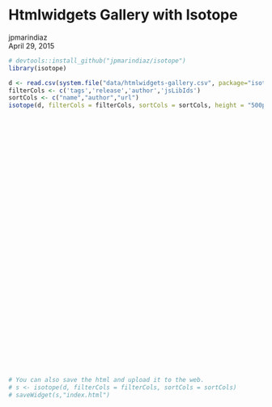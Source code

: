 # Htmlwidgets Gallery with Isotope
jpmarindiaz  
April 29, 2015  


```r
# devtools::install_github("jpmarindiaz/isotope")
library(isotope)

d <- read.csv(system.file("data/htmlwidgets-gallery.csv", package="isotope"),stringsAsFactors = FALSE)
filterCols <- c('tags','release','author','jsLibIds')
sortCols <- c("name","author","url")
isotope(d, filterCols = filterCols, sortCols = sortCols, height = "500px")
```

<!--html_preserve--><div id="htmlwidget-8206" style="width:672px;height:500px;" class="isotope"></div>
<script type="application/json" data-for="htmlwidget-8206">{"x":{"filterBtns":"<h3>Filter</h3><div id=\"select-car\"></div>","sortBtns":"<div id=\"sorts\" class=\"button-group\">\n  <h3>Sort</h3>\n  <button class=\"button mb1\" data-sort-by=\"original-order\">Original Order</button>\n  <button class=\"button mb1\" data-sort-by=\"name\">name</button>\n  <button class=\"button mb1\" data-sort-by=\"author\">author</button>\n  <button class=\"button mb1\" data-sort-by=\"url\">url</button>\n</div>","sortData":{"name":".name","author":".author","url":".url"},"items":"<div class=\"element-item name datamaps thumbnail NA url https://github.com/htmlwidgets/datamaps jsLibIds datamaps d3 githubUrl https://github.com/htmlwidgets/datamaps tags visualization maps release alpha examples documentation NA author ramnathv\" style=\"width:25%\" ><div class=\"m1\"><div class=\"container p1 border bg-lighter-gray\"> <p class=\"name\"><strong>name: </strong>datamaps</p>\n<p class=\"thumbnail\"><strong>thumbnail: </strong>NA</p>\n<p class=\"url\"><strong>url: </strong>https://github.com/htmlwidgets/datamaps</p>\n<p class=\"jsLibIds\"><strong>jsLibIds: </strong>datamaps,d3</p>\n<p class=\"githubUrl\"><strong>githubUrl: </strong>https://github.com/htmlwidgets/datamaps</p>\n<p class=\"tags\"><strong>tags: </strong>visualization,maps</p>\n<p class=\"release\"><strong>release: </strong>alpha</p>\n<p class=\"examples\"><strong>examples: </strong></p>\n<p class=\"documentation\"><strong>documentation: </strong>NA</p>\n<p class=\"author\"><strong>author: </strong>ramnathv</p> </div></div>\n</div>\n<div class=\"element-item name rChartsCalmap thumbnail NA url https://github.com/ramnathv/rChartsCalmap jsLibIds d3 githubUrl https://github.com/ramnathv/rChartsCalmap tags visualization calendar heatmap release stable examples documentation NA author ramnathv\" style=\"width:25%\" ><div class=\"m1\"><div class=\"container p1 border bg-lighter-gray\"> <p class=\"name\"><strong>name: </strong>rChartsCalmap</p>\n<p class=\"thumbnail\"><strong>thumbnail: </strong>NA</p>\n<p class=\"url\"><strong>url: </strong>https://github.com/ramnathv/rChartsCalmap</p>\n<p class=\"jsLibIds\"><strong>jsLibIds: </strong>d3</p>\n<p class=\"githubUrl\"><strong>githubUrl: </strong>https://github.com/ramnathv/rChartsCalmap</p>\n<p class=\"tags\"><strong>tags: </strong>visualization,calendar,heatmap</p>\n<p class=\"release\"><strong>release: </strong>stable</p>\n<p class=\"examples\"><strong>examples: </strong></p>\n<p class=\"documentation\"><strong>documentation: </strong>NA</p>\n<p class=\"author\"><strong>author: </strong>ramnathv</p> </div></div>\n</div>\n<div class=\"element-item name leaflet thumbnail NA url http://rstudio.github.io/leaflet/ jsLibIds leaflet githubUrl https://github.com/rstudio/leaflet tags visualization maps release stable examples documentation NA author rstudio\" style=\"width:25%\" ><div class=\"m1\"><div class=\"container p1 border bg-lighter-gray\"> <p class=\"name\"><strong>name: </strong>leaflet</p>\n<p class=\"thumbnail\"><strong>thumbnail: </strong>NA</p>\n<p class=\"url\"><strong>url: </strong>http://rstudio.github.io/leaflet/</p>\n<p class=\"jsLibIds\"><strong>jsLibIds: </strong>leaflet</p>\n<p class=\"githubUrl\"><strong>githubUrl: </strong>https://github.com/rstudio/leaflet</p>\n<p class=\"tags\"><strong>tags: </strong>visualization,maps</p>\n<p class=\"release\"><strong>release: </strong>stable</p>\n<p class=\"examples\"><strong>examples: </strong></p>\n<p class=\"documentation\"><strong>documentation: </strong>NA</p>\n<p class=\"author\"><strong>author: </strong>rstudio</p> </div></div>\n</div>\n<div class=\"element-item name DT thumbnail NA url http://rstudio.github.io/DT/ jsLibIds DT githubUrl https://github.com/rstudio/DT tags tables release stable examples documentation NA author rstudio\" style=\"width:25%\" ><div class=\"m1\"><div class=\"container p1 border bg-lighter-gray\"> <p class=\"name\"><strong>name: </strong>DT</p>\n<p class=\"thumbnail\"><strong>thumbnail: </strong>NA</p>\n<p class=\"url\"><strong>url: </strong>http://rstudio.github.io/DT/</p>\n<p class=\"jsLibIds\"><strong>jsLibIds: </strong>DT</p>\n<p class=\"githubUrl\"><strong>githubUrl: </strong>https://github.com/rstudio/DT</p>\n<p class=\"tags\"><strong>tags: </strong>tables</p>\n<p class=\"release\"><strong>release: </strong>stable</p>\n<p class=\"examples\"><strong>examples: </strong></p>\n<p class=\"documentation\"><strong>documentation: </strong>NA</p>\n<p class=\"author\"><strong>author: </strong>rstudio</p> </div></div>\n</div>\n<div class=\"element-item name dygraphs thumbnail NA url http://rstudio.github.io/dygraphs/ jsLibIds dygraphs githubUrl https://github.com/rstudio/dygraphs tags visualization timeseries release stable examples documentation NA author rstudio\" style=\"width:25%\" ><div class=\"m1\"><div class=\"container p1 border bg-lighter-gray\"> <p class=\"name\"><strong>name: </strong>dygraphs</p>\n<p class=\"thumbnail\"><strong>thumbnail: </strong>NA</p>\n<p class=\"url\"><strong>url: </strong>http://rstudio.github.io/dygraphs/</p>\n<p class=\"jsLibIds\"><strong>jsLibIds: </strong>dygraphs</p>\n<p class=\"githubUrl\"><strong>githubUrl: </strong>https://github.com/rstudio/dygraphs</p>\n<p class=\"tags\"><strong>tags: </strong>visualization,timeseries</p>\n<p class=\"release\"><strong>release: </strong>stable</p>\n<p class=\"examples\"><strong>examples: </strong></p>\n<p class=\"documentation\"><strong>documentation: </strong>NA</p>\n<p class=\"author\"><strong>author: </strong>rstudio</p> </div></div>\n</div>\n<div class=\"element-item name metricsgraphics thumbnail NA url http://hrbrmstr.github.io/metricsgraphics/ jsLibIds metricsgraphicsjs d3 githubUrl https://github.com/hrbrmstr/metricsgraphs tags visualization general release stable examples documentation NA author hrbrmstr\" style=\"width:25%\" ><div class=\"m1\"><div class=\"container p1 border bg-lighter-gray\"> <p class=\"name\"><strong>name: </strong>metricsgraphics</p>\n<p class=\"thumbnail\"><strong>thumbnail: </strong>NA</p>\n<p class=\"url\"><strong>url: </strong>http://hrbrmstr.github.io/metricsgraphics/</p>\n<p class=\"jsLibIds\"><strong>jsLibIds: </strong>metricsgraphicsjs,d3</p>\n<p class=\"githubUrl\"><strong>githubUrl: </strong>https://github.com/hrbrmstr/metricsgraphs</p>\n<p class=\"tags\"><strong>tags: </strong>visualization,general</p>\n<p class=\"release\"><strong>release: </strong>stable</p>\n<p class=\"examples\"><strong>examples: </strong></p>\n<p class=\"documentation\"><strong>documentation: </strong>NA</p>\n<p class=\"author\"><strong>author: </strong>hrbrmstr</p> </div></div>\n</div>\n<div class=\"element-item name streamgraph thumbnail NA url http://hrbrmstr.github.io/streamgraph/ jsLibIds d3 githubUrl https://github.com/hrbrmstr/streamgraph tags visualization general release stable examples documentation NA author hrbrmstr\" style=\"width:25%\" ><div class=\"m1\"><div class=\"container p1 border bg-lighter-gray\"> <p class=\"name\"><strong>name: </strong>streamgraph</p>\n<p class=\"thumbnail\"><strong>thumbnail: </strong>NA</p>\n<p class=\"url\"><strong>url: </strong>http://hrbrmstr.github.io/streamgraph/</p>\n<p class=\"jsLibIds\"><strong>jsLibIds: </strong>d3</p>\n<p class=\"githubUrl\"><strong>githubUrl: </strong>https://github.com/hrbrmstr/streamgraph</p>\n<p class=\"tags\"><strong>tags: </strong>visualization,general</p>\n<p class=\"release\"><strong>release: </strong>stable</p>\n<p class=\"examples\"><strong>examples: </strong></p>\n<p class=\"documentation\"><strong>documentation: </strong>NA</p>\n<p class=\"author\"><strong>author: </strong>hrbrmstr</p> </div></div>\n</div>\n<div class=\"element-item name networkD3 thumbnail NA url http://christophergandrud.github.io/networkD3/ jsLibIds d3 githubUrl http://github.com/christophergandrud/networkD3/ tags visualization networks release stable examples documentation NA author christophergandrud\" style=\"width:25%\" ><div class=\"m1\"><div class=\"container p1 border bg-lighter-gray\"> <p class=\"name\"><strong>name: </strong>networkD3</p>\n<p class=\"thumbnail\"><strong>thumbnail: </strong>NA</p>\n<p class=\"url\"><strong>url: </strong>http://christophergandrud.github.io/networkD3/</p>\n<p class=\"jsLibIds\"><strong>jsLibIds: </strong>d3</p>\n<p class=\"githubUrl\"><strong>githubUrl: </strong>http://github.com/christophergandrud/networkD3/</p>\n<p class=\"tags\"><strong>tags: </strong>visualization,networks</p>\n<p class=\"release\"><strong>release: </strong>stable</p>\n<p class=\"examples\"><strong>examples: </strong></p>\n<p class=\"documentation\"><strong>documentation: </strong>NA</p>\n<p class=\"author\"><strong>author: </strong>christophergandrud</p> </div></div>\n</div>\n<div class=\"element-item name rthreejs thumbnail NA url https://github.com/bwlewis/rthreejs jsLibIds threejs githubUrl https://github.com/bwlewis/rthreejs tags visualization 3D release stable examples documentation NA author bwlewis\" style=\"width:25%\" ><div class=\"m1\"><div class=\"container p1 border bg-lighter-gray\"> <p class=\"name\"><strong>name: </strong>rthreejs</p>\n<p class=\"thumbnail\"><strong>thumbnail: </strong>NA</p>\n<p class=\"url\"><strong>url: </strong>https://github.com/bwlewis/rthreejs</p>\n<p class=\"jsLibIds\"><strong>jsLibIds: </strong>threejs</p>\n<p class=\"githubUrl\"><strong>githubUrl: </strong>https://github.com/bwlewis/rthreejs</p>\n<p class=\"tags\"><strong>tags: </strong>visualization,3D</p>\n<p class=\"release\"><strong>release: </strong>stable</p>\n<p class=\"examples\"><strong>examples: </strong></p>\n<p class=\"documentation\"><strong>documentation: </strong>NA</p>\n<p class=\"author\"><strong>author: </strong>bwlewis</p> </div></div>\n</div>\n<div class=\"element-item name DiagrammeR thumbnail NA url http://rich-iannone.github.io/DiagrammeR/ jsLibIds d3 viz mermaid githubUrl http://rich-iannone.github.io/DiagrammeR/ tags visualization diagram release stable examples documentation NA author rich-iannone\" style=\"width:25%\" ><div class=\"m1\"><div class=\"container p1 border bg-lighter-gray\"> <p class=\"name\"><strong>name: </strong>DiagrammeR</p>\n<p class=\"thumbnail\"><strong>thumbnail: </strong>NA</p>\n<p class=\"url\"><strong>url: </strong>http://rich-iannone.github.io/DiagrammeR/</p>\n<p class=\"jsLibIds\"><strong>jsLibIds: </strong>d3,viz,mermaid</p>\n<p class=\"githubUrl\"><strong>githubUrl: </strong>http://rich-iannone.github.io/DiagrammeR/</p>\n<p class=\"tags\"><strong>tags: </strong>visualization,diagram</p>\n<p class=\"release\"><strong>release: </strong>stable</p>\n<p class=\"examples\"><strong>examples: </strong></p>\n<p class=\"documentation\"><strong>documentation: </strong>NA</p>\n<p class=\"author\"><strong>author: </strong>rich-iannone</p> </div></div>\n</div>\n<div class=\"element-item name sigmaGraph thumbnail NA url https://github.com/jpmarindiaz/sigmaGraph jsLibIds sigma githubUrl https://github.com/jpmarindiaz/sigmaGraph tags visualization networks release alpha examples documentation NA author jpmarindiaz\" style=\"width:25%\" ><div class=\"m1\"><div class=\"container p1 border bg-lighter-gray\"> <p class=\"name\"><strong>name: </strong>sigmaGraph</p>\n<p class=\"thumbnail\"><strong>thumbnail: </strong>NA</p>\n<p class=\"url\"><strong>url: </strong>https://github.com/jpmarindiaz/sigmaGraph</p>\n<p class=\"jsLibIds\"><strong>jsLibIds: </strong>sigma</p>\n<p class=\"githubUrl\"><strong>githubUrl: </strong>https://github.com/jpmarindiaz/sigmaGraph</p>\n<p class=\"tags\"><strong>tags: </strong>visualization,networks</p>\n<p class=\"release\"><strong>release: </strong>alpha</p>\n<p class=\"examples\"><strong>examples: </strong></p>\n<p class=\"documentation\"><strong>documentation: </strong>NA</p>\n<p class=\"author\"><strong>author: </strong>jpmarindiaz</p> </div></div>\n</div>\n<div class=\"element-item name bubbleCloud thumbnail NA url https://github.com/jpmarindiaz/bubbleCloud jsLibIds sigma githubUrl https://github.com/jpmarindiaz/bubbleCloud tags visualization bubbles release alpha examples documentation NA author jpmarindiaz\" style=\"width:25%\" ><div class=\"m1\"><div class=\"container p1 border bg-lighter-gray\"> <p class=\"name\"><strong>name: </strong>bubbleCloud</p>\n<p class=\"thumbnail\"><strong>thumbnail: </strong>NA</p>\n<p class=\"url\"><strong>url: </strong>https://github.com/jpmarindiaz/bubbleCloud</p>\n<p class=\"jsLibIds\"><strong>jsLibIds: </strong>sigma</p>\n<p class=\"githubUrl\"><strong>githubUrl: </strong>https://github.com/jpmarindiaz/bubbleCloud</p>\n<p class=\"tags\"><strong>tags: </strong>visualization,bubbles</p>\n<p class=\"release\"><strong>release: </strong>alpha</p>\n<p class=\"examples\"><strong>examples: </strong></p>\n<p class=\"documentation\"><strong>documentation: </strong>NA</p>\n<p class=\"author\"><strong>author: </strong>jpmarindiaz</p> </div></div>\n</div>\n<div class=\"element-item name d3plus thumbnail NA url https://github.com/jpmarindiaz/d3plus jsLibIds d3plus d3 githubUrl https://github.com/jpmarindiaz/d3plus tags visualization networks release alpha examples documentation NA author jpmarindiaz\" style=\"width:25%\" ><div class=\"m1\"><div class=\"container p1 border bg-lighter-gray\"> <p class=\"name\"><strong>name: </strong>d3plus</p>\n<p class=\"thumbnail\"><strong>thumbnail: </strong>NA</p>\n<p class=\"url\"><strong>url: </strong>https://github.com/jpmarindiaz/d3plus</p>\n<p class=\"jsLibIds\"><strong>jsLibIds: </strong>d3plus,d3</p>\n<p class=\"githubUrl\"><strong>githubUrl: </strong>https://github.com/jpmarindiaz/d3plus</p>\n<p class=\"tags\"><strong>tags: </strong>visualization,networks</p>\n<p class=\"release\"><strong>release: </strong>alpha</p>\n<p class=\"examples\"><strong>examples: </strong></p>\n<p class=\"documentation\"><strong>documentation: </strong>NA</p>\n<p class=\"author\"><strong>author: </strong>jpmarindiaz</p> </div></div>\n</div>\n<div class=\"element-item name isotope thumbnail NA url https://github.com/jpmarindiaz/isotope jsLibIds isotope githubUrl https://github.com/jpmarindiaz/isotope tags grid release alpha examples documentation NA author jpmarindiaz\" style=\"width:25%\" ><div class=\"m1\"><div class=\"container p1 border bg-lighter-gray\"> <p class=\"name\"><strong>name: </strong>isotope</p>\n<p class=\"thumbnail\"><strong>thumbnail: </strong>NA</p>\n<p class=\"url\"><strong>url: </strong>https://github.com/jpmarindiaz/isotope</p>\n<p class=\"jsLibIds\"><strong>jsLibIds: </strong>isotope</p>\n<p class=\"githubUrl\"><strong>githubUrl: </strong>https://github.com/jpmarindiaz/isotope</p>\n<p class=\"tags\"><strong>tags: </strong>grid</p>\n<p class=\"release\"><strong>release: </strong>alpha</p>\n<p class=\"examples\"><strong>examples: </strong></p>\n<p class=\"documentation\"><strong>documentation: </strong>NA</p>\n<p class=\"author\"><strong>author: </strong>jpmarindiaz</p> </div></div>\n</div>\n<div class=\"element-item name D3TableFilter thumbnail NA url https://github.com/ThomasSiegmund/D3TableFilter jsLibIds tableFilter d3 githubUrl https://github.com/ThomasSiegmund/D3TableFilter tags tables release stable examples documentation NA author ThomasSiegmund\" style=\"width:25%\" ><div class=\"m1\"><div class=\"container p1 border bg-lighter-gray\"> <p class=\"name\"><strong>name: </strong>D3TableFilter</p>\n<p class=\"thumbnail\"><strong>thumbnail: </strong>NA</p>\n<p class=\"url\"><strong>url: </strong>https://github.com/ThomasSiegmund/D3TableFilter</p>\n<p class=\"jsLibIds\"><strong>jsLibIds: </strong>tableFilter,d3</p>\n<p class=\"githubUrl\"><strong>githubUrl: </strong>https://github.com/ThomasSiegmund/D3TableFilter</p>\n<p class=\"tags\"><strong>tags: </strong>tables</p>\n<p class=\"release\"><strong>release: </strong>stable</p>\n<p class=\"examples\"><strong>examples: </strong></p>\n<p class=\"documentation\"><strong>documentation: </strong>NA</p>\n<p class=\"author\"><strong>author: </strong>ThomasSiegmund</p> </div></div>\n</div>\n<div class=\"element-item name rhandsontable thumbnail NA url https://github.com/jrowen/rhandsontable/ jsLibIds handsontable githubUrl https://github.com/jrowen/rhandsontable/ tags tables release alpha examples documentation NA author jrowen\" style=\"width:25%\" ><div class=\"m1\"><div class=\"container p1 border bg-lighter-gray\"> <p class=\"name\"><strong>name: </strong>rhandsontable</p>\n<p class=\"thumbnail\"><strong>thumbnail: </strong>NA</p>\n<p class=\"url\"><strong>url: </strong>https://github.com/jrowen/rhandsontable/</p>\n<p class=\"jsLibIds\"><strong>jsLibIds: </strong>handsontable</p>\n<p class=\"githubUrl\"><strong>githubUrl: </strong>https://github.com/jrowen/rhandsontable/</p>\n<p class=\"tags\"><strong>tags: </strong>tables</p>\n<p class=\"release\"><strong>release: </strong>alpha</p>\n<p class=\"examples\"><strong>examples: </strong></p>\n<p class=\"documentation\"><strong>documentation: </strong>NA</p>\n<p class=\"author\"><strong>author: </strong>jrowen</p> </div></div>\n</div>\n<div class=\"element-item name rcdimple thumbnail NA url https://github.com/timelyportfolio/rcdimple jsLibIds dimple d3 githubUrl https://github.com/timelyportfolio/rcdimple tags visualization general release stable examples http://www.buildingwidgets.com/blog/2015/3/18/week-11-dimple-as-htmlwidget documentation NA author timelyportfolio\" style=\"width:25%\" ><div class=\"m1\"><div class=\"container p1 border bg-lighter-gray\"> <p class=\"name\"><strong>name: </strong>rcdimple</p>\n<p class=\"thumbnail\"><strong>thumbnail: </strong>NA</p>\n<p class=\"url\"><strong>url: </strong>https://github.com/timelyportfolio/rcdimple</p>\n<p class=\"jsLibIds\"><strong>jsLibIds: </strong>dimple,d3</p>\n<p class=\"githubUrl\"><strong>githubUrl: </strong>https://github.com/timelyportfolio/rcdimple</p>\n<p class=\"tags\"><strong>tags: </strong>visualization,general</p>\n<p class=\"release\"><strong>release: </strong>stable</p>\n<p class=\"examples\"><strong>examples: </strong>http://www.buildingwidgets.com/blog/2015/3/18/week-11-dimple-as-htmlwidget</p>\n<p class=\"documentation\"><strong>documentation: </strong>NA</p>\n<p class=\"author\"><strong>author: </strong>timelyportfolio</p> </div></div>\n</div>\n<div class=\"element-item name sortableR thumbnail NA url https://github.com/timelyportfolio/sortableR jsLibIds sortablejs d3 githubUrl https://github.com/timelyportfolio/sortableR tags visualization general release stable examples http://www.buildingwidgets.com/blog/2015/3/18/week-11-dimple-as-htmlwidget documentation NA author timelyportfolio\" style=\"width:25%\" ><div class=\"m1\"><div class=\"container p1 border bg-lighter-gray\"> <p class=\"name\"><strong>name: </strong>sortableR</p>\n<p class=\"thumbnail\"><strong>thumbnail: </strong>NA</p>\n<p class=\"url\"><strong>url: </strong>https://github.com/timelyportfolio/sortableR</p>\n<p class=\"jsLibIds\"><strong>jsLibIds: </strong>sortablejs,d3</p>\n<p class=\"githubUrl\"><strong>githubUrl: </strong>https://github.com/timelyportfolio/sortableR</p>\n<p class=\"tags\"><strong>tags: </strong>visualization,general</p>\n<p class=\"release\"><strong>release: </strong>stable</p>\n<p class=\"examples\"><strong>examples: </strong>http://www.buildingwidgets.com/blog/2015/3/18/week-11-dimple-as-htmlwidget</p>\n<p class=\"documentation\"><strong>documentation: </strong>NA</p>\n<p class=\"author\"><strong>author: </strong>timelyportfolio</p> </div></div>\n</div>\n<div class=\"element-item name parcoords thumbnail NA url https://github.com/timelyportfolio/parcoords jsLibIds parcoords d3 githubUrl https://github.com/timelyportfolio/parcoords tags visualization general release stable examples http://www.buildingwidgets.com/blog/2015/3/18/week-11-dimple-as-htmlwidget documentation NA author timelyportfolio\" style=\"width:25%\" ><div class=\"m1\"><div class=\"container p1 border bg-lighter-gray\"> <p class=\"name\"><strong>name: </strong>parcoords</p>\n<p class=\"thumbnail\"><strong>thumbnail: </strong>NA</p>\n<p class=\"url\"><strong>url: </strong>https://github.com/timelyportfolio/parcoords</p>\n<p class=\"jsLibIds\"><strong>jsLibIds: </strong>parcoords,d3</p>\n<p class=\"githubUrl\"><strong>githubUrl: </strong>https://github.com/timelyportfolio/parcoords</p>\n<p class=\"tags\"><strong>tags: </strong>visualization,general</p>\n<p class=\"release\"><strong>release: </strong>stable</p>\n<p class=\"examples\"><strong>examples: </strong>http://www.buildingwidgets.com/blog/2015/3/18/week-11-dimple-as-htmlwidget</p>\n<p class=\"documentation\"><strong>documentation: </strong>NA</p>\n<p class=\"author\"><strong>author: </strong>timelyportfolio</p> </div></div>\n</div>\n<div class=\"element-item name listviewer thumbnail NA url https://github.com/timelyportfolio/listviewer jsLibIds listviewer d3 githubUrl https://github.com/timelyportfolio/listviewer tags visualization general release stable examples http://www.buildingwidgets.com/blog/2015/3/18/week-11-dimple-as-htmlwidget documentation NA author timelyportfolio\" style=\"width:25%\" ><div class=\"m1\"><div class=\"container p1 border bg-lighter-gray\"> <p class=\"name\"><strong>name: </strong>listviewer</p>\n<p class=\"thumbnail\"><strong>thumbnail: </strong>NA</p>\n<p class=\"url\"><strong>url: </strong>https://github.com/timelyportfolio/listviewer</p>\n<p class=\"jsLibIds\"><strong>jsLibIds: </strong>listviewer,d3</p>\n<p class=\"githubUrl\"><strong>githubUrl: </strong>https://github.com/timelyportfolio/listviewer</p>\n<p class=\"tags\"><strong>tags: </strong>visualization,general</p>\n<p class=\"release\"><strong>release: </strong>stable</p>\n<p class=\"examples\"><strong>examples: </strong>http://www.buildingwidgets.com/blog/2015/3/18/week-11-dimple-as-htmlwidget</p>\n<p class=\"documentation\"><strong>documentation: </strong>NA</p>\n<p class=\"author\"><strong>author: </strong>timelyportfolio</p> </div></div>\n</div>\n<div class=\"element-item name svgPanZoom thumbnail NA url https://github.com/timelyportfolio/svgPanZoom jsLibIds svgPanZoom githubUrl https://github.com/timelyportfolio/svgPanZoom tags visualization general release stable examples http://www.buildingwidgets.com/blog/2015/3/18/week-11-dimple-as-htmlwidget documentation NA author timelyportfolio\" style=\"width:25%\" ><div class=\"m1\"><div class=\"container p1 border bg-lighter-gray\"> <p class=\"name\"><strong>name: </strong>svgPanZoom</p>\n<p class=\"thumbnail\"><strong>thumbnail: </strong>NA</p>\n<p class=\"url\"><strong>url: </strong>https://github.com/timelyportfolio/svgPanZoom</p>\n<p class=\"jsLibIds\"><strong>jsLibIds: </strong>svgPanZoom</p>\n<p class=\"githubUrl\"><strong>githubUrl: </strong>https://github.com/timelyportfolio/svgPanZoom</p>\n<p class=\"tags\"><strong>tags: </strong>visualization,general</p>\n<p class=\"release\"><strong>release: </strong>stable</p>\n<p class=\"examples\"><strong>examples: </strong>http://www.buildingwidgets.com/blog/2015/3/18/week-11-dimple-as-htmlwidget</p>\n<p class=\"documentation\"><strong>documentation: </strong>NA</p>\n<p class=\"author\"><strong>author: </strong>timelyportfolio</p> </div></div>\n</div>\n<div class=\"element-item name exportwidget thumbnail NA url https://github.com/timelyportfolio/exportwidget jsLibIds exportwidget githubUrl https://github.com/timelyportfolio/exportwidget tags visualization general release stable examples http://www.buildingwidgets.com/blog/2015/3/18/week-11-dimple-as-htmlwidget documentation NA author timelyportfolio\" style=\"width:25%\" ><div class=\"m1\"><div class=\"container p1 border bg-lighter-gray\"> <p class=\"name\"><strong>name: </strong>exportwidget</p>\n<p class=\"thumbnail\"><strong>thumbnail: </strong>NA</p>\n<p class=\"url\"><strong>url: </strong>https://github.com/timelyportfolio/exportwidget</p>\n<p class=\"jsLibIds\"><strong>jsLibIds: </strong>exportwidget</p>\n<p class=\"githubUrl\"><strong>githubUrl: </strong>https://github.com/timelyportfolio/exportwidget</p>\n<p class=\"tags\"><strong>tags: </strong>visualization,general</p>\n<p class=\"release\"><strong>release: </strong>stable</p>\n<p class=\"examples\"><strong>examples: </strong>http://www.buildingwidgets.com/blog/2015/3/18/week-11-dimple-as-htmlwidget</p>\n<p class=\"documentation\"><strong>documentation: </strong>NA</p>\n<p class=\"author\"><strong>author: </strong>timelyportfolio</p> </div></div>\n</div>\n<div class=\"element-item name trailr thumbnail NA url https://github.com/timelyportfolio/trailr jsLibIds trailr githubUrl https://github.com/timelyportfolio/trailr tags visualization general release stable examples http://www.buildingwidgets.com/blog/2015/3/18/week-11-dimple-as-htmlwidget documentation NA author timelyportfolio\" style=\"width:25%\" ><div class=\"m1\"><div class=\"container p1 border bg-lighter-gray\"> <p class=\"name\"><strong>name: </strong>trailr</p>\n<p class=\"thumbnail\"><strong>thumbnail: </strong>NA</p>\n<p class=\"url\"><strong>url: </strong>https://github.com/timelyportfolio/trailr</p>\n<p class=\"jsLibIds\"><strong>jsLibIds: </strong>trailr</p>\n<p class=\"githubUrl\"><strong>githubUrl: </strong>https://github.com/timelyportfolio/trailr</p>\n<p class=\"tags\"><strong>tags: </strong>visualization,general</p>\n<p class=\"release\"><strong>release: </strong>stable</p>\n<p class=\"examples\"><strong>examples: </strong>http://www.buildingwidgets.com/blog/2015/3/18/week-11-dimple-as-htmlwidget</p>\n<p class=\"documentation\"><strong>documentation: </strong>NA</p>\n<p class=\"author\"><strong>author: </strong>timelyportfolio</p> </div></div>\n</div>\n<div class=\"element-item name imageR thumbnail NA url https://github.com/timelyportfolio/imageR jsLibIds imageR githubUrl https://github.com/timelyportfolio/imageR tags visualization general release stable examples http://www.buildingwidgets.com/blog/2015/3/18/week-11-dimple-as-htmlwidget documentation NA author timelyportfolio\" style=\"width:25%\" ><div class=\"m1\"><div class=\"container p1 border bg-lighter-gray\"> <p class=\"name\"><strong>name: </strong>imageR</p>\n<p class=\"thumbnail\"><strong>thumbnail: </strong>NA</p>\n<p class=\"url\"><strong>url: </strong>https://github.com/timelyportfolio/imageR</p>\n<p class=\"jsLibIds\"><strong>jsLibIds: </strong>imageR</p>\n<p class=\"githubUrl\"><strong>githubUrl: </strong>https://github.com/timelyportfolio/imageR</p>\n<p class=\"tags\"><strong>tags: </strong>visualization,general</p>\n<p class=\"release\"><strong>release: </strong>stable</p>\n<p class=\"examples\"><strong>examples: </strong>http://www.buildingwidgets.com/blog/2015/3/18/week-11-dimple-as-htmlwidget</p>\n<p class=\"documentation\"><strong>documentation: </strong>NA</p>\n<p class=\"author\"><strong>author: </strong>timelyportfolio</p> </div></div>\n</div>\n<div class=\"element-item name plottableR thumbnail NA url https://github.com/timelyportfolio/plottableR jsLibIds githubUrl https://github.com/timelyportfolio/plottableR tags release examples documentation NA author timelyportfolio\" style=\"width:25%\" ><div class=\"m1\"><div class=\"container p1 border bg-lighter-gray\"> <p class=\"name\"><strong>name: </strong>plottableR</p>\n<p class=\"thumbnail\"><strong>thumbnail: </strong>NA</p>\n<p class=\"url\"><strong>url: </strong>https://github.com/timelyportfolio/plottableR</p>\n<p class=\"jsLibIds\"><strong>jsLibIds: </strong></p>\n<p class=\"githubUrl\"><strong>githubUrl: </strong>https://github.com/timelyportfolio/plottableR</p>\n<p class=\"tags\"><strong>tags: </strong></p>\n<p class=\"release\"><strong>release: </strong></p>\n<p class=\"examples\"><strong>examples: </strong></p>\n<p class=\"documentation\"><strong>documentation: </strong>NA</p>\n<p class=\"author\"><strong>author: </strong>timelyportfolio</p> </div></div>\n</div>\n<div class=\"element-item name chartist thumbnail NA url https://github.com/yutannihilation/chartist jsLibIds githubUrl https://github.com/yutannihilation/chartist tags release examples documentation NA author yutannihilation\" style=\"width:25%\" ><div class=\"m1\"><div class=\"container p1 border bg-lighter-gray\"> <p class=\"name\"><strong>name: </strong>chartist</p>\n<p class=\"thumbnail\"><strong>thumbnail: </strong>NA</p>\n<p class=\"url\"><strong>url: </strong>https://github.com/yutannihilation/chartist</p>\n<p class=\"jsLibIds\"><strong>jsLibIds: </strong></p>\n<p class=\"githubUrl\"><strong>githubUrl: </strong>https://github.com/yutannihilation/chartist</p>\n<p class=\"tags\"><strong>tags: </strong></p>\n<p class=\"release\"><strong>release: </strong></p>\n<p class=\"examples\"><strong>examples: </strong></p>\n<p class=\"documentation\"><strong>documentation: </strong>NA</p>\n<p class=\"author\"><strong>author: </strong>yutannihilation</p> </div></div>\n</div>\n<div class=\"element-item name phylowidget thumbnail NA url https://github.com/sdwfrost/phylowidget jsLibIds githubUrl https://github.com/sdwfrost/phylowidget tags release examples documentation NA author sdwfrost\" style=\"width:25%\" ><div class=\"m1\"><div class=\"container p1 border bg-lighter-gray\"> <p class=\"name\"><strong>name: </strong>phylowidget</p>\n<p class=\"thumbnail\"><strong>thumbnail: </strong>NA</p>\n<p class=\"url\"><strong>url: </strong>https://github.com/sdwfrost/phylowidget</p>\n<p class=\"jsLibIds\"><strong>jsLibIds: </strong></p>\n<p class=\"githubUrl\"><strong>githubUrl: </strong>https://github.com/sdwfrost/phylowidget</p>\n<p class=\"tags\"><strong>tags: </strong></p>\n<p class=\"release\"><strong>release: </strong></p>\n<p class=\"examples\"><strong>examples: </strong></p>\n<p class=\"documentation\"><strong>documentation: </strong>NA</p>\n<p class=\"author\"><strong>author: </strong>sdwfrost</p> </div></div>\n</div>\n<div class=\"element-item name sweep thumbnail NA url https://github.com/jalapic/sweep jsLibIds githubUrl https://github.com/jalapic/sweep tags release examples documentation NA author jalapic\" style=\"width:25%\" ><div class=\"m1\"><div class=\"container p1 border bg-lighter-gray\"> <p class=\"name\"><strong>name: </strong>sweep</p>\n<p class=\"thumbnail\"><strong>thumbnail: </strong>NA</p>\n<p class=\"url\"><strong>url: </strong>https://github.com/jalapic/sweep</p>\n<p class=\"jsLibIds\"><strong>jsLibIds: </strong></p>\n<p class=\"githubUrl\"><strong>githubUrl: </strong>https://github.com/jalapic/sweep</p>\n<p class=\"tags\"><strong>tags: </strong></p>\n<p class=\"release\"><strong>release: </strong></p>\n<p class=\"examples\"><strong>examples: </strong></p>\n<p class=\"documentation\"><strong>documentation: </strong>NA</p>\n<p class=\"author\"><strong>author: </strong>jalapic</p> </div></div>\n</div>\n<div class=\"element-item name testjs thumbnail NA url https://github.com/kbroman/testjs jsLibIds githubUrl https://github.com/kbroman/testjs tags release examples documentation NA author kbroman\" style=\"width:25%\" ><div class=\"m1\"><div class=\"container p1 border bg-lighter-gray\"> <p class=\"name\"><strong>name: </strong>testjs</p>\n<p class=\"thumbnail\"><strong>thumbnail: </strong>NA</p>\n<p class=\"url\"><strong>url: </strong>https://github.com/kbroman/testjs</p>\n<p class=\"jsLibIds\"><strong>jsLibIds: </strong></p>\n<p class=\"githubUrl\"><strong>githubUrl: </strong>https://github.com/kbroman/testjs</p>\n<p class=\"tags\"><strong>tags: </strong></p>\n<p class=\"release\"><strong>release: </strong></p>\n<p class=\"examples\"><strong>examples: </strong></p>\n<p class=\"documentation\"><strong>documentation: </strong>NA</p>\n<p class=\"author\"><strong>author: </strong>kbroman</p> </div></div>\n</div>\n<div class=\"element-item name highchartR thumbnail NA url https://github.com/jcizel/highchartR jsLibIds githubUrl https://github.com/jcizel/highchartR tags release examples documentation NA author jcizel\" style=\"width:25%\" ><div class=\"m1\"><div class=\"container p1 border bg-lighter-gray\"> <p class=\"name\"><strong>name: </strong>highchartR</p>\n<p class=\"thumbnail\"><strong>thumbnail: </strong>NA</p>\n<p class=\"url\"><strong>url: </strong>https://github.com/jcizel/highchartR</p>\n<p class=\"jsLibIds\"><strong>jsLibIds: </strong></p>\n<p class=\"githubUrl\"><strong>githubUrl: </strong>https://github.com/jcizel/highchartR</p>\n<p class=\"tags\"><strong>tags: </strong></p>\n<p class=\"release\"><strong>release: </strong></p>\n<p class=\"examples\"><strong>examples: </strong></p>\n<p class=\"documentation\"><strong>documentation: </strong>NA</p>\n<p class=\"author\"><strong>author: </strong>jcizel</p> </div></div>\n</div>\n<div class=\"element-item name great-circles thumbnail NA url https://github.com/homeaway/great-circles jsLibIds githubUrl https://github.com/homeaway/great-circles tags release examples documentation NA author homeaway\" style=\"width:25%\" ><div class=\"m1\"><div class=\"container p1 border bg-lighter-gray\"> <p class=\"name\"><strong>name: </strong>great-circles</p>\n<p class=\"thumbnail\"><strong>thumbnail: </strong>NA</p>\n<p class=\"url\"><strong>url: </strong>https://github.com/homeaway/great-circles</p>\n<p class=\"jsLibIds\"><strong>jsLibIds: </strong></p>\n<p class=\"githubUrl\"><strong>githubUrl: </strong>https://github.com/homeaway/great-circles</p>\n<p class=\"tags\"><strong>tags: </strong></p>\n<p class=\"release\"><strong>release: </strong></p>\n<p class=\"examples\"><strong>examples: </strong></p>\n<p class=\"documentation\"><strong>documentation: </strong>NA</p>\n<p class=\"author\"><strong>author: </strong>homeaway</p> </div></div>\n</div>\n<div class=\"element-item name sparklines thumbnail NA url https://github.com/Bart6114/sparklines jsLibIds githubUrl https://github.com/Bart6114/sparklines tags release examples documentation NA author Bart6114\" style=\"width:25%\" ><div class=\"m1\"><div class=\"container p1 border bg-lighter-gray\"> <p class=\"name\"><strong>name: </strong>sparklines</p>\n<p class=\"thumbnail\"><strong>thumbnail: </strong>NA</p>\n<p class=\"url\"><strong>url: </strong>https://github.com/Bart6114/sparklines</p>\n<p class=\"jsLibIds\"><strong>jsLibIds: </strong></p>\n<p class=\"githubUrl\"><strong>githubUrl: </strong>https://github.com/Bart6114/sparklines</p>\n<p class=\"tags\"><strong>tags: </strong></p>\n<p class=\"release\"><strong>release: </strong></p>\n<p class=\"examples\"><strong>examples: </strong></p>\n<p class=\"documentation\"><strong>documentation: </strong>NA</p>\n<p class=\"author\"><strong>author: </strong>Bart6114</p> </div></div>\n</div>\n<div class=\"element-item name highchartR thumbnail NA url https://github.com/jcizel/highchartR jsLibIds githubUrl https://github.com/jcizel/highchartR tags release examples documentation NA author jcizel\" style=\"width:25%\" ><div class=\"m1\"><div class=\"container p1 border bg-lighter-gray\"> <p class=\"name\"><strong>name: </strong>highchartR</p>\n<p class=\"thumbnail\"><strong>thumbnail: </strong>NA</p>\n<p class=\"url\"><strong>url: </strong>https://github.com/jcizel/highchartR</p>\n<p class=\"jsLibIds\"><strong>jsLibIds: </strong></p>\n<p class=\"githubUrl\"><strong>githubUrl: </strong>https://github.com/jcizel/highchartR</p>\n<p class=\"tags\"><strong>tags: </strong></p>\n<p class=\"release\"><strong>release: </strong></p>\n<p class=\"examples\"><strong>examples: </strong></p>\n<p class=\"documentation\"><strong>documentation: </strong>NA</p>\n<p class=\"author\"><strong>author: </strong>jcizel</p> </div></div>\n</div>\n<div class=\"element-item name rWordCloud thumbnail NA url https://github.com/adymimos/rWordCloud jsLibIds githubUrl https://github.com/adymimos/rWordCloud tags release examples documentation NA author adymimos\" style=\"width:25%\" ><div class=\"m1\"><div class=\"container p1 border bg-lighter-gray\"> <p class=\"name\"><strong>name: </strong>rWordCloud</p>\n<p class=\"thumbnail\"><strong>thumbnail: </strong>NA</p>\n<p class=\"url\"><strong>url: </strong>https://github.com/adymimos/rWordCloud</p>\n<p class=\"jsLibIds\"><strong>jsLibIds: </strong></p>\n<p class=\"githubUrl\"><strong>githubUrl: </strong>https://github.com/adymimos/rWordCloud</p>\n<p class=\"tags\"><strong>tags: </strong></p>\n<p class=\"release\"><strong>release: </strong></p>\n<p class=\"examples\"><strong>examples: </strong></p>\n<p class=\"documentation\"><strong>documentation: </strong>NA</p>\n<p class=\"author\"><strong>author: </strong>adymimos</p> </div></div>\n</div>\n<div class=\"element-item name c3r thumbnail NA url https://github.com/HarlanH/c3r jsLibIds githubUrl https://github.com/HarlanH/c3r tags release examples documentation NA author HarlanH\" style=\"width:25%\" ><div class=\"m1\"><div class=\"container p1 border bg-lighter-gray\"> <p class=\"name\"><strong>name: </strong>c3r</p>\n<p class=\"thumbnail\"><strong>thumbnail: </strong>NA</p>\n<p class=\"url\"><strong>url: </strong>https://github.com/HarlanH/c3r</p>\n<p class=\"jsLibIds\"><strong>jsLibIds: </strong></p>\n<p class=\"githubUrl\"><strong>githubUrl: </strong>https://github.com/HarlanH/c3r</p>\n<p class=\"tags\"><strong>tags: </strong></p>\n<p class=\"release\"><strong>release: </strong></p>\n<p class=\"examples\"><strong>examples: </strong></p>\n<p class=\"documentation\"><strong>documentation: </strong>NA</p>\n<p class=\"author\"><strong>author: </strong>HarlanH</p> </div></div>\n</div>\n<div class=\"element-item name dcStockR thumbnail NA url https://github.com/yutannihilation/dcStockR jsLibIds githubUrl https://github.com/yutannihilation/dcStockR tags release examples documentation NA author yutannihilation\" style=\"width:25%\" ><div class=\"m1\"><div class=\"container p1 border bg-lighter-gray\"> <p class=\"name\"><strong>name: </strong>dcStockR</p>\n<p class=\"thumbnail\"><strong>thumbnail: </strong>NA</p>\n<p class=\"url\"><strong>url: </strong>https://github.com/yutannihilation/dcStockR</p>\n<p class=\"jsLibIds\"><strong>jsLibIds: </strong></p>\n<p class=\"githubUrl\"><strong>githubUrl: </strong>https://github.com/yutannihilation/dcStockR</p>\n<p class=\"tags\"><strong>tags: </strong></p>\n<p class=\"release\"><strong>release: </strong></p>\n<p class=\"examples\"><strong>examples: </strong></p>\n<p class=\"documentation\"><strong>documentation: </strong>NA</p>\n<p class=\"author\"><strong>author: </strong>yutannihilation</p> </div></div>\n</div>\n<div class=\"element-item name scatterMatrixD3 thumbnail NA url https://github.com/jcizel/scatterMatrixD3 jsLibIds githubUrl https://github.com/jcizel/scatterMatrixD3 tags release examples documentation NA author jcizel\" style=\"width:25%\" ><div class=\"m1\"><div class=\"container p1 border bg-lighter-gray\"> <p class=\"name\"><strong>name: </strong>scatterMatrixD3</p>\n<p class=\"thumbnail\"><strong>thumbnail: </strong>NA</p>\n<p class=\"url\"><strong>url: </strong>https://github.com/jcizel/scatterMatrixD3</p>\n<p class=\"jsLibIds\"><strong>jsLibIds: </strong></p>\n<p class=\"githubUrl\"><strong>githubUrl: </strong>https://github.com/jcizel/scatterMatrixD3</p>\n<p class=\"tags\"><strong>tags: </strong></p>\n<p class=\"release\"><strong>release: </strong></p>\n<p class=\"examples\"><strong>examples: </strong></p>\n<p class=\"documentation\"><strong>documentation: </strong>NA</p>\n<p class=\"author\"><strong>author: </strong>jcizel</p> </div></div>\n</div>","selectizeOptions":{"filterValueId":["adymimos","Bart6114","bwlewis","christophergandrud","HarlanH","homeaway","hrbrmstr","jalapic","jcizel","jpmarindiaz","jrowen","kbroman","ramnathv","rich-iannone","rstudio","sdwfrost","ThomasSiegmund","timelyportfolio","yutannihilation","d3","d3plus","datamaps","dimple","DT","dygraphs","exportwidget","handsontable","imageR","isotope","leaflet","listviewer","mermaid","metricsgraphicsjs","parcoords","sigma","sortablejs","svgPanZoom","tableFilter","threejs","trailr","viz","alpha","stable","3D","bubbles","calendar","diagram","general","grid","heatmap","maps","networks","tables","timeseries","visualization"],"groupId":["author","author","author","author","author","author","author","author","author","author","author","author","author","author","author","author","author","author","author","jsLibIds","jsLibIds","jsLibIds","jsLibIds","jsLibIds","jsLibIds","jsLibIds","jsLibIds","jsLibIds","jsLibIds","jsLibIds","jsLibIds","jsLibIds","jsLibIds","jsLibIds","jsLibIds","jsLibIds","jsLibIds","jsLibIds","jsLibIds","jsLibIds","jsLibIds","release","release","tags","tags","tags","tags","tags","tags","tags","tags","tags","tags","tags","tags"],"filterValueLabel":["adymimos","Bart6114","bwlewis","christophergandrud","HarlanH","homeaway","hrbrmstr","jalapic","jcizel","jpmarindiaz","jrowen","kbroman","ramnathv","rich-iannone","rstudio","sdwfrost","ThomasSiegmund","timelyportfolio","yutannihilation","d3","d3plus","datamaps","dimple","DT","dygraphs","exportwidget","handsontable","imageR","isotope","leaflet","listviewer","mermaid","metricsgraphicsjs","parcoords","sigma","sortablejs","svgPanZoom","tableFilter","threejs","trailr","viz","alpha","stable","3D","bubbles","calendar","diagram","general","grid","heatmap","maps","networks","tables","timeseries","visualization"]},"selectizeOptgroups":{"groupId":["author","jsLibIds","release","tags"],"groupLabel":["author","jsLibIds","release","tags"]},"layoutMode":"masonry"},"evals":[]}</script><!--/html_preserve-->

```r
# You can also save the html and upload it to the web.
# s <- isotope(d, filterCols = filterCols, sortCols = sortCols)
# saveWidget(s,"index.html")
```




